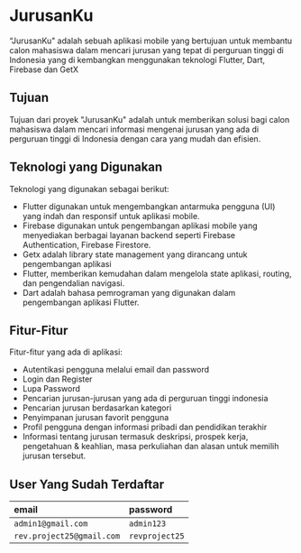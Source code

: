 
# JurusanKu

“JurusanKu" adalah sebuah aplikasi mobile yang bertujuan untuk membantu calon mahasiswa dalam mencari jurusan yang tepat di perguruan tinggi di Indonesia yang di kembangkan menggunakan teknologi Flutter, Dart, Firebase dan GetX

## Tujuan

Tujuan dari proyek "JurusanKu" adalah untuk memberikan solusi bagi calon mahasiswa dalam mencari informasi mengenai jurusan yang ada di perguruan tinggi di Indonesia dengan cara yang mudah dan efisien.

## Teknologi yang Digunakan

Teknologi yang digunakan sebagai berikut:
- Flutter digunakan untuk mengembangkan antarmuka pengguna (UI) yang indah dan responsif untuk aplikasi mobile.
- Firebase digunakan untuk pengembangan aplikasi mobile yang menyediakan berbagai layanan backend seperti Firebase Authentication, Firebase Firestore.
- Getx adalah library state management yang dirancang untuk pengembangan aplikasi
- Flutter, memberikan kemudahan dalam mengelola state aplikasi, routing, dan pengendalian navigasi.
- Dart adalah bahasa pemrograman yang digunakan dalam pengembangan aplikasi Flutter.

## Fitur-Fitur

Fitur-fitur yang ada di aplikasi:
- Autentikasi pengguna melalui email dan password
- Login dan Register
- Lupa Password
- Pencarian jurusan-jurusan yang ada di perguruan tinggi indonesia
- Pencarian jurusan berdasarkan kategori
- Penyimpanan jurusan favorit pengguna
- Profil pengguna dengan informasi pribadi dan pendidikan terakhir
- Informasi tentang jurusan termasuk deskripsi, prospek kerja, pengetahuan & keahlian, masa perkuliahan dan alasan untuk memilih jurusan tersebut.

## User Yang Sudah Terdaftar

| email | password     | 
| :-------- | :------- | 
| `admin1@gmail.com` | `admin123` |
| `rev.project25@gmail.com` | `revproject25` |



